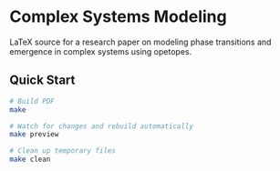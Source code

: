 # Complex Systems Modeling

LaTeX source for a research paper on modeling phase transitions and emergence in complex systems using opetopes.

## Quick Start

```bash
# Build PDF
make

# Watch for changes and rebuild automatically
make preview

# Clean up temporary files
make clean
```
